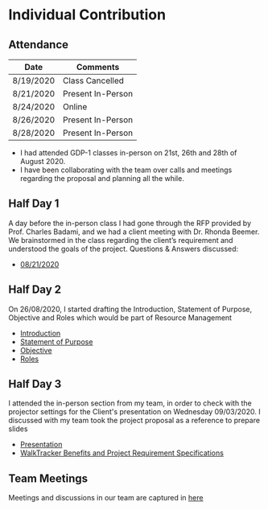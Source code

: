 # Individual Contribution

## Attendance
| Date      | Comments            |
|-----------|--------------------|
| 8/19/2020 | Class Cancelled    |
| 8/21/2020 | Present In\-Person |
| 8/24/2020 | Online             |
| 8/26/2020 | Present In\-Person |
| 8/28/2020 | Present In\-Person |

- I had attended GDP-1 classes in-person on 21st, 26th and 28th of August 2020.
- I have been collaborating with the team over calls and meetings regarding the proposal and planning all the while.
## Half Day 1
A day before the in-person class I had gone through the RFP provided by Prof. Charles Badami, and we had a client meeting with Dr. Rhonda Beemer. We brainstormed in the class regarding the client’s requirement and understood the goals of the project.
Questions & Answers discussed:
- [08/21/2020](https://github.com/RaviTeja444/health-wellness/blob/master/docs/meetings/2020-08-21.md)
## Half Day 2
On 26/08/2020, I started drafting the Introduction, Statement of Purpose, Objective and Roles which would be part of Resource Management
- [Introduction](https://github.com/RaviTeja444/health-wellness/commit/d72127fa86b47954a02a28b0fa448e597c390765)
- [Statement of Purpose](https://github.com/RaviTeja444/health-wellness/commit/0138d2f6f9d7b71e783e154852a159b8c690c603)
- [Objective](https://github.com/RaviTeja444/health-wellness/commit/873f8fc6c2e96c369fe54bbc6bea4cf66830d469)
- [Roles](https://github.com/RaviTeja444/health-wellness/commit/f1504f594009d39ec493ca28bb604926794a9bc8)
## Half Day 3
I attended the in-person section from my team, in order to check with the projector settings for the Client's presentation on Wednesday 09/03/2020. I discussed with my team took the project proposal as a reference to prepare slides
- [Presentation](https://github.com/RaviTeja444/health-wellness/commit/fc96e22f317de760d387a29034e95325b1d9b044)
- [WalkTracker Benefits and Project Requirement Specifications](https://github.com/RaviTeja444/health-wellness/commit/441e5bee2e6d99e03c9111e08c2a7d5fc6df986e)
## Team Meetings
Meetings and discussions in our team are captured in [here](https://github.com/RaviTeja444/health-wellness/commit/81f8f2ae728c40ed26c96e2daf0d3c9593668dfd)
